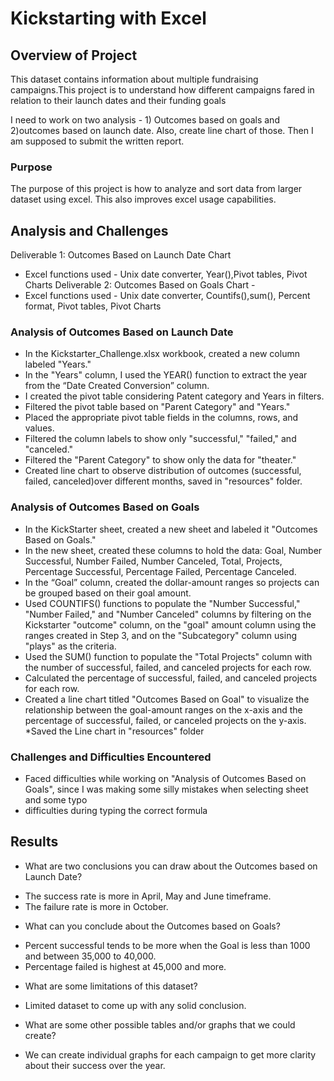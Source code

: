 # Kickstarting with Excel

## Overview of Project

This dataset contains information about multiple fundraising campaigns.This project is to understand how different campaigns fared in relation to their launch dates and their funding goals

I need to work on two analysis - 1) Outcomes based on goals and 2)outcomes based on launch date. Also, create line chart of those. Then I am supposed to submit the written report.



### Purpose

The purpose of this project is how to analyze and sort data from larger dataset using excel. This also improves excel usage capabilities.



## Analysis and Challenges

Deliverable 1: Outcomes Based on Launch Date Chart
* Excel functions used - Unix date converter, Year(),Pivot tables, Pivot Charts
Deliverable 2: Outcomes Based on Goals Chart - 
* Excel functions used - Unix date converter, Countifs(),sum(), Percent format, Pivot tables, Pivot Charts



### Analysis of Outcomes Based on Launch Date

* In the Kickstarter_Challenge.xlsx workbook, created a new column labeled "Years."
* In the "Years" column, I used the YEAR() function to extract the year from the “Date Created Conversion” column.
* I created the pivot table considering Patent category and Years in filters. 
* Filtered the pivot table based on "Parent Category" and "Years."
* Placed the appropriate pivot table fields in the columns, rows, and values.
* Filtered the column labels to show only "successful," "failed," and "canceled."
* Filtered the "Parent Category" to show only the data for "theater."
* Created line chart to observe distribution of outcomes (successful, failed, canceled)over different months, saved in "resources" folder.



### Analysis of Outcomes Based on Goals

* In the KickStarter sheet, created a new sheet and labeled it "Outcomes Based on Goals."
* In the new sheet, created these columns to hold the data: Goal, Number Successful, Number Failed, Number Canceled, Total, Projects, Percentage Successful, Percentage Failed, Percentage Canceled.
* In the “Goal” column, created the dollar-amount ranges so projects can be grouped based on their goal amount.
* Used COUNTIFS() functions to populate the "Number Successful," "Number Failed," and "Number Canceled" columns by filtering on the Kickstarter "outcome" column, on the "goal" amount column using the ranges created in Step 3, and on the "Subcategory" column using "plays" as the criteria.
* Used the SUM() function to populate the "Total Projects" column with the number of successful, failed, and canceled projects for each row.
* Calculated the percentage of successful, failed, and canceled projects for each row.
* Created a line chart titled "Outcomes Based on Goal" to visualize the relationship between the goal-amount ranges on the x-axis and the percentage of successful, failed, or canceled projects on the y-axis.
*Saved the Line chart in "resources" folder



### Challenges and Difficulties Encountered

* Faced difficulties while working on "Analysis of Outcomes Based on Goals", since I was making some silly mistakes when selecting sheet and some typo
* difficulties during typing the correct formula 




## Results

- What are two conclusions you can draw about the Outcomes based on Launch Date?

* The success rate is more in April, May and June timeframe. 
* The failure rate is more in October.



- What can you conclude about the Outcomes based on Goals?
* Percent successful tends to be more when the Goal is less than 1000 and between 35,000 to 40,000.
* Percentage failed is highest at 45,000 and more.



- What are some limitations of this dataset?
* Limited dataset to come up with any solid conclusion.



- What are some other possible tables and/or graphs that we could create?
* We can create individual graphs for each campaign to get more clarity about their success over the year.
